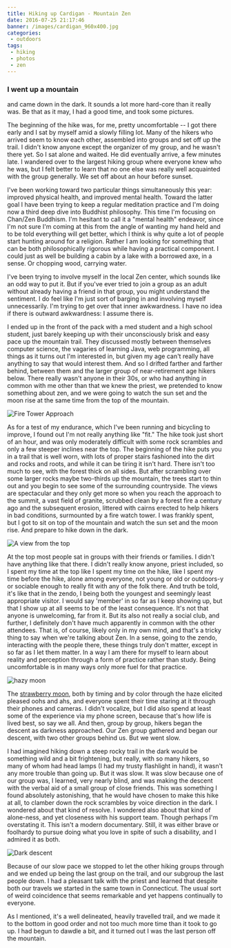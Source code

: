```yaml
---
title: Hiking up Cardigan - Mountain Zen
date: 2016-07-25 21:17:46
banner: /images/cardigan_960x400.jpg
categories:
 - outdoors
tags:
 - hiking
 - photos
 - zen
---
```

### I went up a mountain
and came down in the dark. It sounds a lot more hard-core than it really was. Be that as it may, I had a good time, and took some pictures.

<!--more-->

The beginning of the hike was, for me, pretty uncomfortable -- I got there early and I sat by myself amid a slowly filling lot. Many of the hikers who arrived seem to know each other, assembled into groups and set off up the trail. I didn't know anyone except the organizer of my group, and he wasn't there yet. So I sat alone and waited. He did eventually arrive, a few minutes late. I wandered over to the largest hiking group where everyone knew who he was, but I felt better to learn that no one else was really well acquainted with the group generally. We set off about an hour before sunset.

I've been working toward two particular things simultaneously this year: improved physical health, and improved mental health. Toward the latter goal I have been trying to keep a regular meditation practice and I'm doing now a third deep dive into Buddhist philosophy. This time I'm focusing on Chan/Zen Buddhism. I'm hesitant to call it a "mental health" endeavor, since I'm not sure I'm coming at this from the angle of wanting my hand held and to be told everything will get better, which I think is why quite a lot of people start hunting around for a religion. Rather I am looking for something that can be both philosophically rigorous while having a practical component. I could just as well be building a cabin by a lake with a borrowed axe, in a sense. Or chopping wood, carrying water.

I've been trying to involve myself in the local Zen center, which sounds like an odd way to put it. But if you've ever tried to join a group as an adult without already having a friend in that group, you might understand the sentiment. I do feel like I'm just sort of barging in and involving myself unnecessarily. I'm trying to get over that inner awkwardness. I have no idea if there is outward awkwardness: I assume there is.

I ended up in the front of the pack with a med student and a high school student, just barely keeping up with their unconsciously brisk and easy pace up the mountain trail. They discussed mostly between themselves computer science, the vagaries of learning Java, web programming, all things as it turns out I'm interested in, but given my age can't really have anything to say that would interest them. And so I drifted farther and farther behind, between them and the larger group of near-retirement age hikers below. There really wasn't anyone in their 30s, or who had anything in common with me other than that we knew the priest, we pretended to know something about zen, and we were going to watch the sun set and the moon rise at the same time from the top of the mountain.

![Fire Tower Approach](/images/cardigan/tower_approach.jpg)

As for a test of my endurance, which I've been running and bicycling to improve, I found out I'm not really anything like "fit." The hike took just short of an hour, and was only moderately difficult with some rock scrambles and only a few steeper inclines near the top. The beginning of the hike puts you in a trail that is well worn, with lots of proper stairs fashioned into the dirt and rocks and roots, and while it can be tiring it isn't hard. There isn't too much to see, with the forest thick on all sides. But after scrambling over some larger rocks maybe two-thirds up the mountain, the trees start to thin out and you begin to see some of the surrounding countryside. The views are spectacular and they only get more so when you reach the approach to the summit, a vast field of granite, scrubbed clean by a forest fire a century ago and the subsequent erosion, littered with cairns erected to help hikers in bad conditions, surmounted by a fire watch tower. I was frankly spent, but I got to sit on top of the mountain and watch the sun set and the moon rise. And prepare to hike down in the dark.

![A view from the top](/images/cardigan/sunset1.jpg)

At the top most people sat in groups with their friends or families. I didn't have anything like that there. I didn't really know anyone, priest included, so I spent my time at the top like I spent my time on the hike, like I spent my time before the hike, alone among everyone, not young or old or outdoors-y or sociable enough to really fit with any of the folk there. And truth be told, it's like that in the zendo, I being both the youngest and seemingly least appropriate visitor. I would say 'member' in so far as I keep showing up, but that I show up at all seems to be of the least consequence. It's not that anyone is unwelcoming, far from it. But its also not really a social club, and further, I definitely don't have much apparently in common with the other attendees. That is, of course, likely only in my own mind, and that's a tricky thing to say when we're talking about Zen. In a sense, going to the zendo, interacting with the people there, these things truly don't matter, except in so far as I let them matter. In a way I am there for myself to learn about reality and perception through a form of practice rather than study. Being uncomfortable is in many ways only more fuel for that practice.

![hazy moon](/images/cardigan/moon_haze.jpg)

The [strawberry moon](https://en.wiktionary.org/wiki/strawberry_moon), both by timing and by color through the haze elicited pleased oohs and ahs, and everyone spent their time staring at it through their phones and cameras. I didn't vocalize, but I did also spend at least some of the experience via my phone screen, because that's how life is lived best, so say we all. And then, group by group, hikers began the descent as darkness approached. Our Zen group gathered and began our descent, with two other groups behind us. But we went slow.

I had imagined hiking down a steep rocky trail in the dark would be something wild and a bit frightening, but really, with so many hikers, so many of whom had head lamps (I had my trusty flashlight in hand), it wasn't any more trouble than going up. But it was slow. It was slow because one of our group was, I learned, very nearly blind, and was making the descent with the verbal aid of a small group of close friends. This was something I found absolutely astonishing, that he would have chosen to make this hike at all, to clamber down the rock scrambles by voice direction in the dark. I wondered about that kind of resolve. I wondered also about that kind of alone-ness, and yet closeness with his support team. Though perhaps I'm overstating it. This isn't a modern documentary. Still, it was either brave or foolhardy to pursue doing what you love in spite of such a disability, and I admired it as both.

![Dark descent](/images/cardigan/descent1.jpg)

Because of our slow pace we stopped to let the other hiking groups through and we ended up being the last group on the trail, and our subgroup the last people down. I had a pleasant talk with the priest and learned that despite both our travels we started in the same town in Connecticut. The usual sort of weird coincidence that seems remarkable and yet happens continually to everyone.

As I mentioned, it's a well delineated, heavily travelled trail, and we made it to the bottom in good order and not too much more time than it took to go up. I had begun to dawdle a bit, and it turned out I was the last person off the mountain.
